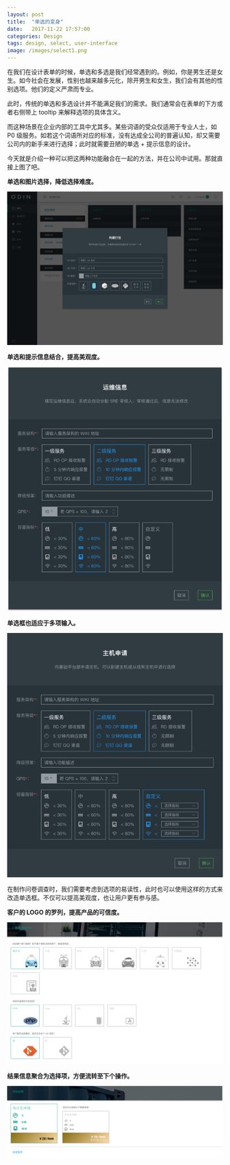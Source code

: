 ```yaml
---
layout: post
title:  "单选的变身"
date:   2017-11-22 17:57:00
categories: Design
tags: design, select, user-interface
image: /images/select1.png
---
```


在我们在设计表单的时候，单选和多选是我们经常遇到的。例如，你是男生还是女生。如今社会在发展，性别也越来越多元化，除开男生和女生，我们会有其他的性别选项。他们的定义严肃而专业。

此时，传统的单选和多选设计并不能满足我们的需求。我们通常会在表单的下方或者右侧带上 tooltip 来解释选项的具体含义。

而这种场景在企业内部的工具中尤其多。某些词语的受众仅适用于专业人士，如 P0 级服务。如若这个词语所对应的标准，没有达成全公司的普遍认知，却又需要公司内的新手来进行选择；此时就需要丑陋的单选 + 提示信息的设计。

今天就是介绍一种可以把这两种功能融合在一起的方法，并在公司中试用。那就直接上图了吧。

**单选和图片选择，降低选择难度。**

![](/images/select1.png)

**单选和提示信息结合，提高美观度。**

![](/images/select2.png)

**单选框也适应于多项输入。**

![](/images/select3.png)

在制作问卷调查时，我们需要考虑到选项的易读性，此时也可以使用这样的方式来改造单选框。不仅可以提高美观度，也让用户更有参与感。

**客户的 LOGO 的罗列，提高产品的可信度。**

![](/images/select4.png)

**结果信息聚合为选择项，方便流转至下个操作。**

![](/images/select5.png)
